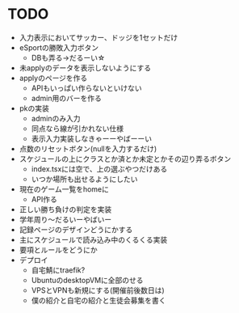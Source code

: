 # TODO

- 入力表示においてサッカー、ドッジを1セットだけ
- eSportの勝敗入力ボタン
	- DBも弄る→だるーい☆
- 未applyのデータを表示しないようにする
- applyのページを作る
	- APIもいっぱい作らないといけない
	- admin用のバーを作る
- pkの実装
	- adminのみ入力
	- 同点なら線が引かれない仕様
	- 表示入力実装しなきゃーーやばーーい
- 点数のリセットボタン(nullを入力するだけ)
- スケジュールの上にクラスとか済とか未定とかその辺り弄るボタン
	- index.tsxには空で、上の選ぶやつだけある
	- いつか場所も出せるようにしたい
- 現在のゲーム一覧をhomeに
	- API作る
- 正しい勝ち負けの判定を実装
- 学年周り〜だるいーやばいー
- 記録ページのデザインどうにかする
- 主にスケジュールで読み込み中のくるくる実装
- 要項とルールをどうにか
- デプロイ
	- 自宅鯖にtraefik?
	- UbuntuのdesktopVMに全部のせる
	- VPSとVPNも新規にする(開催前後数日は)
	- 僕の紹介と自宅の紹介と生徒会募集を書く